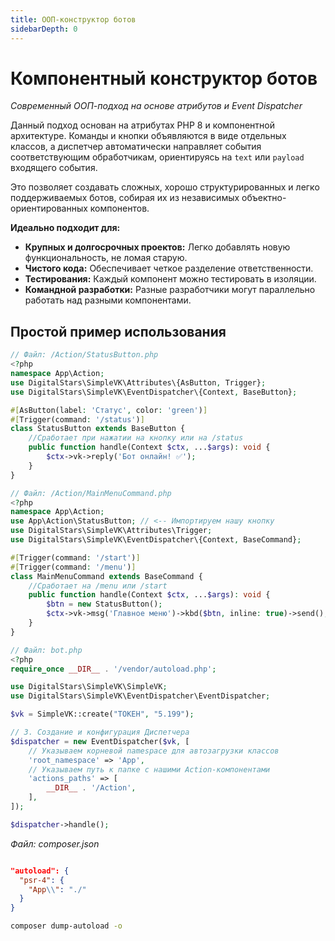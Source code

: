 ```yaml
---
title: ООП-конструктор ботов
sidebarDepth: 0
---
```


# Компонентный конструктор ботов  
*Современный ООП-подход на основе атрибутов и Event Dispatcher*


Данный подход основан на атрибутах PHP 8 и компонентной архитектуре. Команды и кнопки объявляются в виде отдельных классов, а диспетчер автоматически направляет события соответствующим обработчикам, ориентируясь на `text` или `payload` входящего события.

Это позволяет создавать сложных, хорошо структурированных и легко поддерживаемых ботов, собирая их из независимых объектно-ориентированных компонентов.

**Идеально подходит для:**
- **Крупных и долгосрочных проектов:** Легко добавлять новую функциональность, не ломая старую.
- **Чистого кода:** Обеспечивает четкое разделение ответственности.
- **Тестирования:** Каждый компонент можно тестировать в изоляции.
- **Командной разработки:** Разные разработчики могут параллельно работать над разными компонентами.

## Простой пример использования
```php
// Файл: /Action/StatusButton.php
<?php
namespace App\Action;
use DigitalStars\SimpleVK\Attributes\{AsButton, Trigger};
use DigitalStars\SimpleVK\EventDispatcher\{Context, BaseButton};

#[AsButton(label: 'Статус', color: 'green')]
#[Trigger(command: '/status')]
class StatusButton extends BaseButton {
	//Сработает при нажатии на кнопку или на /status
    public function handle(Context $ctx, ...$args): void {
        $ctx->vk->reply('Бот онлайн! ✅');
    }
}
```


```php
// Файл: /Action/MainMenuCommand.php
<?php
namespace App\Action;
use App\Action\StatusButton; // <-- Импортируем нашу кнопку
use DigitalStars\SimpleVK\Attributes\Trigger;
use DigitalStars\SimpleVK\EventDispatcher\{Context, BaseCommand};

#[Trigger(command: '/start')]
#[Trigger(command: '/menu')]
class MainMenuCommand extends BaseCommand {
	//Сработает на /menu или /start
    public function handle(Context $ctx, ...$args): void {
	    $btn = new StatusButton();
        $ctx->vk->msg('Главное меню')->kbd($btn, inline: true)->send();
    }
}
```


```php
// Файл: bot.php
<?php
require_once __DIR__ . '/vendor/autoload.php';

use DigitalStars\SimpleVK\SimpleVK;
use DigitalStars\SimpleVK\EventDispatcher\EventDispatcher;

$vk = SimpleVK::create("ТОКЕН", "5.199");

// 3. Создание и конфигурация Диспетчера
$dispatcher = new EventDispatcher($vk, [
    // Указываем корневой namespace для автозагрузки классов
    'root_namespace' => 'App',
    // Указываем путь к папке с нашими Action-компонентами
    'actions_paths' => [
        __DIR__ . '/Action',
    ],
]);

$dispatcher->handle();
```


*Файл: composer.json*
```json

"autoload": {
  "psr-4": {
    "App\\": "./"
  }
}
```

```bash
composer dump-autoload -o
```
